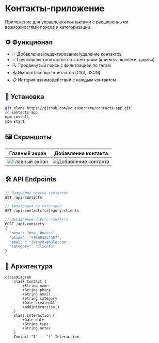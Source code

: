 # Контакты-приложение

Приложение для управления контактами с расширенными возможностями поиска и категоризации.

## ⚙️ Функционал
- ✅ Добавление/редактирование/удаление контактов
- ✅ Группировка контактов по категориям (клиенты, коллеги, друзья)
- 🔍 Продвинутый поиск с фильтрацией по тегам
- 📥 Импорт/экспорт контактов (CSV, JSON)
- 📋 История взаимодействий с каждым контактом

## 🚀 Установка
```bash
git clone https://github.com/yourusername/contacts-app.git
cd contacts-app
npm install
npm start
```

## 🖼️ Скриншоты
| Главный экран | Добавление контакта |
|---------------|---------------------|
| ![Главный экран](/screenshots/main.png) | ![Добавление контакта](/screenshots/add-contact.png) |

## 🛠️ API Endpoints
```javascript
// Получение списка контактов
GET /api/contacts

// Фильтрация по категории
GET /api/contacts?category=clients

// Добавление нового контакта
POST /api/contacts
{
  "name": "Иван Иванов",
  "phone": "+79991234567",
  "email": "ivan@example.com",
  "category": "clients"
}
```

## 🧩 Архитектура
```mermaid
classDiagram
    class Contact {
        +String name
        +String phone
        +String email
        +String category
        +Date createdAt
        +addInteraction()
    }
    class Interaction {
        +Date date
        +String type
        +String notes
    }
    Contact "1" -- "*" Interaction
```
